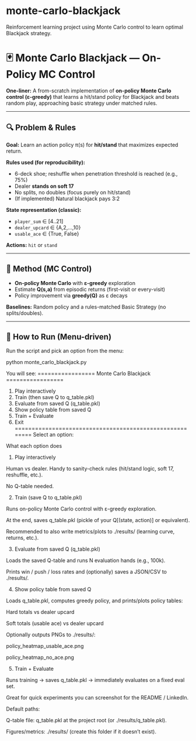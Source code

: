 # monte-carlo-blackjack
Reinforcement learning project using Monte Carlo control to learn optimal Blackjack strategy.

# 🃏 Monte Carlo Blackjack — On-Policy MC Control

**One-liner:** A from-scratch implementation of **on-policy Monte Carlo control (ε-greedy)** that learns a hit/stand policy for Blackjack and beats random play, approaching basic strategy under matched rules.

---

## 🔍 Problem & Rules

**Goal:** Learn an action policy π(s) for **hit/stand** that maximizes expected return.

**Rules used (for reproducibility):**
- 6-deck shoe; reshuffle when penetration threshold is reached (e.g., 75%)
- Dealer **stands on soft 17**
- No splits, no doubles (focus purely on hit/stand)
- (If implemented) Natural blackjack pays 3:2

**State representation (classic):**
- `player_sum` ∈ [4..21]
- `dealer_upcard` ∈ {A,2,…,10}
- `usable_ace` ∈ {True, False}

**Actions:** `hit` or `stand`

---

## 🧠 Method (MC Control)

- **On-policy Monte Carlo** with **ε-greedy** exploration  
- Estimate **Q(s,a)** from episodic returns (first-visit or every-visit)  
- Policy improvement via **greedy(Q)** as ε decays

**Baselines:** Random policy and a rules-matched Basic Strategy (no splits/doubles).

---

## 🚀 How to Run (Menu-driven)

Run the script and pick an option from the menu:

python monte_carlo_blackjack.py

You will see:
================= Monte Carlo Blackjack =================
1) Play interactively
2) Train (then save Q to q_table.pkl)
3) Evaluate from saved Q (q_table.pkl)
4) Show policy table from saved Q
5) Train + Evaluate
0) Exit
========================================================
Select an option: 

What each option does

1) Play interactively

Human vs dealer. Handy to sanity-check rules (hit/stand logic, soft 17, reshuffle, etc.).

No Q-table needed.

2) Train (save Q to q_table.pkl)

Runs on-policy Monte Carlo control with ε-greedy exploration.

At the end, saves q_table.pkl (pickle of your Q[(state, action)] or equivalent).

Recommended to also write metrics/plots to ./results/ (learning curve, returns, etc.).

3) Evaluate from saved Q (q_table.pkl)

Loads the saved Q-table and runs N evaluation hands (e.g., 100k).

Prints win / push / loss rates and (optionally) saves a JSON/CSV to ./results/.

4) Show policy table from saved Q

Loads q_table.pkl, computes greedy policy, and prints/plots policy tables:

Hard totals vs dealer upcard

Soft totals (usable ace) vs dealer upcard

Optionally outputs PNGs to ./results/:

policy_heatmap_usable_ace.png

policy_heatmap_no_ace.png

5) Train + Evaluate

Runs training → saves q_table.pkl → immediately evaluates on a fixed eval set.

Great for quick experiments you can screenshot for the README / LinkedIn.

Default paths:

Q-table file: q_table.pkl at the project root (or ./results/q_table.pkl).

Figures/metrics: ./results/ (create this folder if it doesn’t exist).
